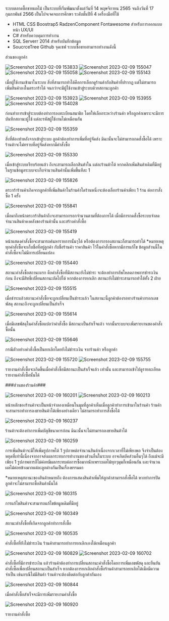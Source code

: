 ระบบตลาดซื้อขายผลไม้ เป็นระบบที่เริ่มพัฒนาตั้งแต่วันที่ 14 พฤษจิกายน 2565 จนถึงวันที่ 17 กุมภาพันธ์ 2566
เป็นโปจเจคจบการศึกษา ระดับชั้นปีที่ 4 
เครื่องมือที่ใช้
- HTML CSS Boostrap5 RadzenComponent Fontawesome สำหรับการออกแบบหน้า UX/UI
- C# สำหรับควบคุมการทำงาน
- SQL Serverr 2014 สำหรับบันทึกข้อมูล
- SoucrceTree Github จุดเซฟ
ระบบซื้อขายสามารถทำงานดังนี้

ส่วนของลูกค้า

![Screenshot 2023-02-09 153833](https://user-images.githubusercontent.com/105155094/219531415-491b527d-41cd-4a4b-81b6-c384961a6c95.png)
![Screenshot 2023-02-09 155047](https://user-images.githubusercontent.com/105155094/219531720-8b82077b-b801-492a-aded-71c5b8be109b.png)
![Screenshot 2023-02-09 155058](https://user-images.githubusercontent.com/105155094/219531755-967d3ed5-af17-4dc5-9fee-3bba8a12d348.png)
![Screenshot 2023-02-09 155143](https://user-images.githubusercontent.com/105155094/219531765-69bc78d0-0db6-4a19-b689-329ab9d2b706.png)

เมื่อผู้ใช้งานเข้ามาในระบบ สิ่งที่สามารถทำได้คือการเลือกดูร้านค้ากับสินค้าที่ปรากฏ แต่ไม่สามารถเพิ่มสินค้าลงในตระกร้าได้ จนกว่าจะมีผู้ใช้งานเข้าสู่ระบบด้วยสถานะลูกค้า

![Screenshot 2023-02-09 153923](https://user-images.githubusercontent.com/105155094/219532063-5a1772a2-3d69-47d5-80e7-9dfe349cb549.png)
![Screenshot 2023-02-09 153955](https://user-images.githubusercontent.com/105155094/219532069-3d393d2a-d0da-47ca-bc1d-7a107510bf4e.png)
![Screenshot 2023-02-09 154028](https://user-images.githubusercontent.com/105155094/219532073-271b64a0-9556-45db-bd49-7976d2f8b5f0.png)

ก่อนทำการเข้าสู่ระบบต้องทำการลงทะเบียนสมาชิก โดยให้เลือกระหว่างร้านค้า หรือลูกค้าเพราะจะมีการบันทึกสถานะผู้ใช้ แต่ละรหัสผู้ใช้งานไม่เหมือนกัน

![Screenshot 2023-02-09 155359](https://user-images.githubusercontent.com/105155094/219532810-4df8b0c6-77cd-4d6d-803d-f7809923b83f.png)

สิ่งที่ต้องทำหลังจากเข้าสู่ระบบ ลูกค้าต้องทำการเพิ่มที่อยู่จัดส่ง มิฉะนั้นจะไม่สามารถกดสั่งซื้อได้ เพราะร้านค้าจะไม่ทราบที่อยู่จัดส่งหากมีคำสั่งซื้อ

![Screenshot 2023-02-09 155330](https://user-images.githubusercontent.com/105155094/219533270-ca58a220-9402-4dc8-a0ed-2dcd1f6e02c4.png)

เมื่อเข้าสู่ระบบเรียบร้อยแล้ว ถึงจะสามารถเลือกสินค้าใน แต่ละร้านค้าได้ หากคลิกเพิ่มสินค้าเดิมที่มีอยู่ในฐานข้อมูลระบบจะเก็บจำนวนสินค้านั้นเพิ่มขึ้นทีละ 1

![Screenshot 2023-02-09 155826](https://user-images.githubusercontent.com/105155094/219533364-a5b0b0c2-ce6f-4d1e-9abb-a65d7b2c1c74.png)

ตระกร้าร้านค้าเกิดจากลูกค้าที่เพิ่มสินค้าในร้านค้าใดร้านหนึ่งจะต้องเลือกร้านค้าเพียง 1 ร้าน ต่อการสั่งซื้อ 1 ครั้ง

![Screenshot 2023-02-09 155841](https://user-images.githubusercontent.com/105155094/219533573-7c29e854-91c9-4ce4-ad05-930792489e0c.png)

เมื่อมาถึงหน้าตระกร้าสินค้าถึงจะสามารถกรอกจำนวนตามที่ต้องการได้ เมื่อมีการกดสั่งซื้อระบบจำลดจำนวนสินค้าคงคลังของร้านค้านั้น และสร้างคำสั่งซื้อ

![Screenshot 2023-02-09 155419](https://user-images.githubusercontent.com/105155094/219534467-5062a43a-644d-4948-976c-648329053f10.png)

หน้าแสดงคำสั่งซื้อจะสามารถค้นหารายการนั้นๆได้ หรือต้องการกรองสถานะก็สามารถทำได้ 
*หมายเหตุ ทุกคำสั่งซื้อจะเก็บชื่อที่อยู่ลูกค้า กับชื่อร้านค้า ราคาสินค้า ไว้ในคำสั่งซื้อหากมีการแก้ไข ข้อมูลส่วนนี้ในคำสั่งซื้อจะไม่มีการเปลี่ยนแปลง

![Screenshot 2023-02-09 155440](https://user-images.githubusercontent.com/105155094/219534598-8a75ba6f-e3b3-4022-871f-43c9793d01fb.png)

สถานะคำสั่งซื้อสถานะแรก คือคำสั่งซื้อที่มีสถานะยังไม่ชำระ จะต้องทำการอัพโหลดภาพการชำระเงินก่อน ถึงจะมีสิทธิ์เปลี่ยนสถานะถัดไปได้ หากต้องการยกเลิก สถานะยังไม่ชำระสามารถทำได้ทั้ง 2 ฝ่าย

![Screenshot 2023-02-09 155515](https://user-images.githubusercontent.com/105155094/219534872-ec56c3a2-ee3f-4e73-997b-3d726ae625e5.png)

เมื่อชำระแล้วสถานะคำสั่งซื้อจะถูกเปลี่ยนเป็นชำระแล้ว ในสถานะนี้ลูกค้าต้องรอทางร้านค้ากรอกเลขพัสดุ สถานะถึงจะถูกเปลี่ยนเป็นสำเร็จ 

![Screenshot 2023-02-09 155614](https://user-images.githubusercontent.com/105155094/219534881-201dbc4e-d851-4829-9b1f-3b6162a35a7f.png)

เมื่อมีเลขพัสดุในคำสั่งซื้อแปลว่าคำสั่งซื้อ มีสถานะเป็นสำเร็จแล้ว จากนั้นระบบจะเพิ่มรายงานของคำสั่งซื้อนั้น

![Screenshot 2023-02-09 155646](https://user-images.githubusercontent.com/105155094/219535668-f5e6281f-4186-4c4e-a88a-826a8b2f9efb.png)

กรณีตัวอย่างคำสั่งซื้อเป็นยกเลิกโดยยังไม่ชำระเงิน จากร้านค้า หรือลูกค้า

![Screenshot 2023-02-09 155720](https://user-images.githubusercontent.com/105155094/219535854-2bbddd48-c29a-4fb4-9017-511b4b952165.png)
![Screenshot 2023-02-09 155755](https://user-images.githubusercontent.com/105155094/219535858-4898db5c-3e65-40e0-aba2-e37131a02b8f.png)

รายงานคำสั่งซื้อจะเกิดขึ้นเมื่อคำสั่งซื้อมีสถานะเป็นสำเร็จแล้ว เท่านั้น และสามารถเข้าไปดูรายละเอียดรายงานคำสั่งซื้อนั้นได้

###ส่วนของร้านค้า###

![Screenshot 2023-02-09 160201](https://user-images.githubusercontent.com/105155094/219538599-01a01a23-5c40-4956-b76f-484be183e73e.png)
![Screenshot 2023-02-09 160213](https://user-images.githubusercontent.com/105155094/219538619-59472fda-dcab-4c41-9c8c-d0f82b8745ff.png)


หน้าหลักของร้านค้าจะเป็นหน้าจำลองเหมือนในมุมที่ลูกค้าเห็นเมื่อลูกค้าทำการเข้ามาในร้านค้า ร้านค้าจะสามารถทำการลงขายสินค้าได้เพียงอย่างเดียว ไม่สามารถทำการสั่งซื้อได้

![Screenshot 2023-02-09 160237](https://user-images.githubusercontent.com/105155094/219538240-384d3361-2139-4298-817c-9e1ea26a4c8a.png)

ร้านค้าจะต้องทำการเพิ่มบัญชีธนาคารก่อน มิฉะนั้นจะไม่สามารถลงขายสินค้าได้

![Screenshot 2023-02-09 160259](https://user-images.githubusercontent.com/105155094/219538738-dee19432-1277-4340-9004-1d547bd61548.png)

การเพิ่มสินค้าจะมีให้เพิ่มรูปภาพได้ 1 รูปภาพต่อจำนวนสินค้าเนื่องจากเวลาที่ไม่เพียงพอ จึงจำเป็นต้องหยุดที่เท่านี้เนื่องจากอาจส่งผลกระทบการทำงานของส่วนอื่นในระบบ อาจเกิดบัคส่วนอื่นๆได้ ถึงแม้จะมีเพียง 1 รูปภาพการก็ไม่ค่อยมีผลกระทบต่อการซื้อมากนักเพราะผลไม้ทุกๆมุมก็เหมือนกัน และจำนวนผลไม้ค่อยข้างมากแต่ละลูกต่างกันเป็นเรื่องธรรมดา

*หมายเหตุสถานะของสินค้าหมายถึง ต้องการแสดงสินค้าเพิ่มให้ลูกค้าสามารถสั่งซื้อได้ หากทำการปิดลูกค้าจะไม่สามารถซื้อสินค้านั้นได้

![Screenshot 2023-02-09 160315](https://user-images.githubusercontent.com/105155094/219539219-dea18c7a-6464-4249-b4cd-c75d03c18708.png)

การแก้ไขสินค้าจะสามารถแก้ไขข้อมูลเดิมที่มีอยู่ 

![Screenshot 2023-02-09 160349](https://user-images.githubusercontent.com/105155094/219539804-f4412bc3-a0ba-434c-b26d-12d0643ece87.png)

สถานะตำสั่งซื้อที่เกิดจากลูกค้าทำการสั่งซื้อ

![Screenshot 2023-02-09 160535](https://user-images.githubusercontent.com/105155094/219539855-4e38226e-dd35-4c77-b8b5-a88cd0a56a93.png)

คำสั่งซื้อที่ยังไม่ชำระเงิน ร้านค้าสามารถทำการยกเลิกเองได้เหมือนลูกค้า

![Screenshot 2023-02-09 160829](https://user-images.githubusercontent.com/105155094/219539944-e86de607-f2c2-43bf-baab-865f5a69067e.png)
![Screenshot 2023-02-09 160702](https://user-images.githubusercontent.com/105155094/219539960-6c7c6c98-b2a9-4abd-936c-e60217d86566.png)

คำสั่งซื้อที่มีการชำระเงิน แล้วร้านค้าต้องทำการเปลี่ยนสถานะคำสั่งซื้อโดยการเพิ่มเลขพัสดุ และยืนยันคำสั่งซื้อเพื่อเปลี่ยนสถานะเป็นสำเร็จ หากต้องการยกเลิกคำสั่งซื้อร้านค้าสามารถยกเลิกได้เมือมีความจำเป็น เช่นกรณีไม่มีสินค้า ร้านค้าจะต้องติดต่อกับลูกค้ากันเอง

![Screenshot 2023-02-09 160844](https://user-images.githubusercontent.com/105155094/219540237-ea7342cb-a4b4-4b01-b394-adb309d03f92.png)

เมื่อคำสั่งซื้อสำเร็จจะมีการเพิ่มรายงานคำสั่งซื้อ

![Screenshot 2023-02-09 160920](https://user-images.githubusercontent.com/105155094/219540318-b69b8ea7-5006-4aef-a7bf-482a90904491.png)

รายงานคำสั่งซื้อ
